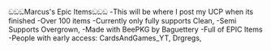 ඞඞඞMarcus's Epic Itemsඞඞඞ
-This will be where I post my UCP when its finished
-Over 100 items
-Currently only fully supports Clean,
-Semi Supports Overgrown,
-Made with BeePKG by Baguettery
-Full of EPIC Items
-People with early access: CardsAndGames_YT, Drgregs,
